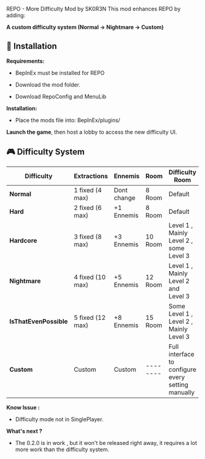 REPO - More Difficulty Mod by SK0R3N
This mod enhances REPO by adding:

**A custom difficulty system (Normal → Nightmare → Custom)**

## 🔧 Installation

**Requirements:**

- BepInEx must be installed for REPO

- Download the mod folder.

- Download RepoConfig and MenuLib

**Installation:**

- Place the mods file into:
 BepInEx/plugins/

**Launch the game**, then host a lobby to access the new difficulty UI.

## 🎮 Difficulty System

| Difficulty             | Extractions        | Ennemis      | Room        | Difficulty Room                                    |
|------------------------|--------------------|--------------|-------------|--------------------------------------------------  |
| **Normal**             | 1 fixed (4 max)    | Dont change  | 8  Room     | Default                                            |
| **Hard**               | 2 fixed (6 max)    | +1 Ennemis   | 8  Room     | Default                                            |
| **Hardcore**           | 3 fixed (8 max)    | +3 Ennemis   | 10  Room    | Level 1 , Mainly Level 2 , some Level 3            |
| **Nightmare**          | 4 fixed (10 max)   | +5 Ennemis   | 12  Room    | Level 1 , Mainly Level 2 and Level 3               |
| **IsThatEvenPossible** | 5 fixed (12 max)   | +8 Ennemis   | 15  Room    | Some Level 1 , Level 2 , Mainly Level 3            |
| **Custom**             | Custom             | Custom       |  --------   | Full interface to configure every setting manually |

**Know Issue :**
- Difficulty mode not in SinglePlayer.

**What's next ?**

- The 0.2.0 is in work , but it won't be released right away, it requires a lot more work than the difficulty system.
